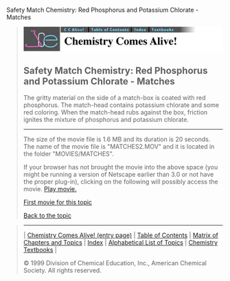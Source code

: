 





 Safety Match Chemistry: Red Phosphorus and Potassium Chlorate - Matches
 



> ![Chemistry Comes Alive!](ccahead.gif)
> 
> 
> 
> 
> 
> 
> 
> 
> 
> ## Safety Match Chemistry: Red Phosphorus and Potassium Chlorate - Matches
> 
> 
> 
> 
> 
> 
> 
> 
>   
> 
> 
> 
> 
> 
>  The gritty material on the side of a match-box is coated with red
phosphorus. The match-head contains potassium chlorate and some red
coloring. When the match-head rubs against the box, friction ignites
the mixture of phosphorus and potassium chlorate.
>  
> 
> 
> 
> 
> 
> 
> 
> ---
> 
> 
>  The size of the movie file is 1.6 MB and its duration is 20 seconds. 
The name of the movie file is "MATCHES2.MOV" 
and it is located in the folder "MOVIES/MATCHES".
>  
> 
> 
> 
>  If your browser has not brought the movie into the above space
(you might be running a version of Netscape earlier than 3.0 or
not have the proper plug-in), clicking on the following will
possibly access the movie.
>  [Play movie.](../../MOVIES/MATCHES/MATCHES2.MOV) 
> 
> 
> 
> 
> [First movie for this topic](../../MVHTM/MATCHES/MATCHES1.HTM) 
> 
> 
> 
> 
> 
> 
> 
> [Back to the topic](../../MAIN/MATCHES/PAGE1.HTM)



> ---
> 
> 
>  |
>  [Chemistry Comes Alive! (entry page)](../../INDEX.HTM) 
>  |
>  [Table of Contents](../../CONTENTS.HTM) 
>  |
>  [Matrix of Chapters and Topics](../../MATRIX.HTM) 
>  |
>  [Index](../../WORDS.HTM) 
>  |
>  [Alphabetical List of Topics](../../ALPHATOP.HTM) 
>  |
>  [Chemistry Textbooks](../../BOOKS.HTM) 
>  |
>  
>  © 1999 Division of Chemical Education, Inc.,
American Chemical Society. All rights reserved.





